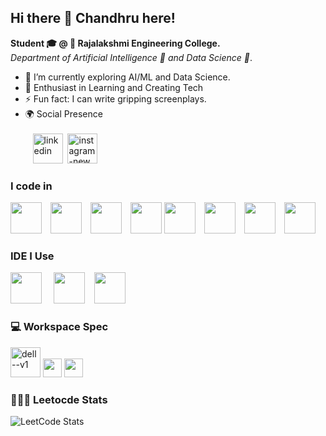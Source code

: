 ## Hi there 👋 Chandhru here!

**Student 🎓 @ 🏫 Rajalakshmi Engineering College.** <br>
 *Department of Artificial Intelligence 🤖 and Data Science 🔬*.
- 🌱 I’m currently exploring AI/ML and Data Science.
- 📑 Enthusiast in Learning and Creating Tech
- ⚡ Fun fact: I can write gripping screenplays.
- 🌍 Social Presence <br><br>
 &nbsp;&nbsp;&nbsp;[<img width="48" height="48" src="https://img.icons8.com/fluency/48/linkedin.png" alt="linkedin"/>](https://www.linkedin.com/in/chandhrul27/) &nbsp;[<img width="48" height="48" src="https://img.icons8.com/fluency/48/instagram-new.png" alt="instagram-new"/>](https://www.instagram.com/chandhru_27/)

### I code in
<img src="https://img.icons8.com/color/48/000000/c-programming.png" height="50" style="margin-right:10px;" /> <img src="https://img.icons8.com/color/48/000000/c-plus-plus-logo.png" height="50" style="margin-right:10px;" /> <img src="https://img.icons8.com/color/48/000000/python.png" height="50" style="margin-right:10px;" /> <img src="https://img.icons8.com/?size=100&id=9nLaR5KFGjN0&format=png&color=000000" height="50" /> <img src="https://img.icons8.com/?size=100&id=v8RpPQUwv0N8&format=png&color=000000" height="50" style="margin-right:10px;" /> <img src="https://img.icons8.com/?size=100&id=7gdY5qNXaKC0&format=png&color=000000" height="50" style="margin-right:10px;" /> <img src="https://img.icons8.com/?size=100&id=PXTY4q2Sq2lG&format=png&color=000000" height="50" style="margin-right:10px;" /> <img src="https://img.icons8.com/?size=100&id=CIAZz2CYc6Kc&format=png&color=000000" height="50" style="margin-right:10px;" />



### IDE I Use
<img src="https://img.icons8.com/color/48/000000/visual-studio-code-2019.png" height="50" style="margin-right:15px;"/> <img src="https://img.icons8.com/color/48/000000/pycharm.png" height="50" style="margin-right:15px;"/><img src="https://img.icons8.com/?size=100&id=J0SgMWzAxqFj&format=png&color=000000" height="50" style="margin-right:15px;"/>

### 💻 Workspace Spec
<img width="48" height="48" src="https://img.icons8.com/color/48/dell--v1.png" alt="dell--v1"/> <img height="30" src="https://img.shields.io/badge/NVIDIA-RTX 3050-76B900?style=for-the-badge&logo=nvidia&logoColor=white"/>  <img height="30" src="https://img.shields.io/badge/AMD-Ryzen_5_5600H-ED1C24?style=for-the-badge&logo=amd&logoColor=white"/> 

### 🧑🏻‍💻 Leetocde Stats <br>
![LeetCode Stats](https://leetcard.jacoblin.cool/Chandhru_27?theme=dark&font=Ubuntu)
